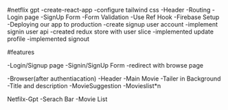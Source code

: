 #netflix gpt
-create-react-app
-configure tailwind css
-Header
-Routing
-Login page
-SignUp Form
-Form Validation
-Use Ref Hook
-Firebase Setup
-Deploying our app to production
-create signup user account
-implement signin user api
-created redux  store with user slice
-implemented update profile
-implemented signout




#features

-Login/Signup page
  -Signin/SignUp Form
  -redirect with browse page

 -Browser(after authentiacation)
  -Header
  -Main Movie
     -Tailer in Background
     -Title and description
     -MovieSuggestion
       -Movieslist*n

 Netfilx-Gpt
    -Serach Bar
    -Movie List
